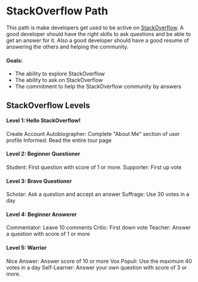 # StackOverflow Path
This path is make developers get used to be active on [StackOverflow](www.stackoverflow.com).
A good developer should have the right skills to ask questions and be able to get an answer for it.
Also a good developer should have a good resume of answering the others and helping the community.

#### Goals:
 - The ability to explore StackOverflow
 - The ability to ask on StackOverflow
 - The commitment to help the StackOverflow community by answers
 

## StackOverflow Levels

#### Level 1: Hello StackOverflow!
Create Account
Autobiographer: Complete "About Me" section of user profile
Informed:  Read the entire tour page

#### Level 2: Beginner Questioner
Student: First question with score of 1 or more.
Supporter: First up vote

#### Level 3: Brave Questioner
Scholar: Ask a question and accept an answer
Suffrage: Use 30 votes in a day

#### Level 4: Beginner Answerer
Commentator: Leave 10 comments
Critic: First down vote
Teacher: Answer a question with score of 1 or more

#### Level 5: Warrior
Nice Answer: Answer score of 10 or more
Vox Populi: Use the maximum 40 votes in a day
Self-Learner: Answer your own question with score of 3 or more.
